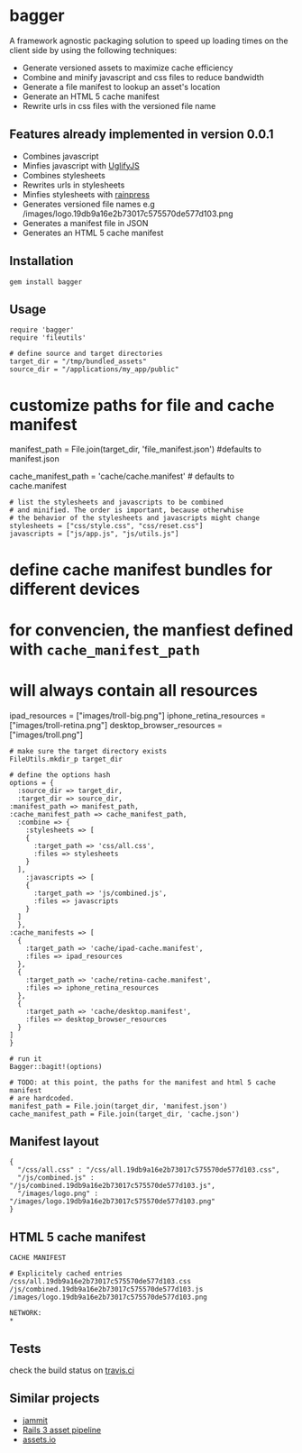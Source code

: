 # bagger

A framework agnostic packaging solution to speed up loading times 
on the client side by using the following techniques:

* Generate versioned assets to maximize cache efficiency
* Combine and minify javascript and css files to reduce bandwidth
* Generate a file manifest to lookup an asset's location
* Generate an HTML 5 cache manifest
* Rewrite urls in css files with the versioned file name

## Features already implemented in version 0.0.1

* Combines javascript
* Minfies javascript with [UglifyJS](https://github.com/mishoo/UglifyJS)
* Combines stylesheets
* Rewrites urls in stylesheets
* Minfies stylesheets with [rainpress](https://rubygems.org/gems/rainpress)
* Generates versioned file names e.g /images/logo.19db9a16e2b73017c575570de577d103.png
* Generates a manifest file in JSON
* Generates an HTML 5 cache manifest

## Installation

    gem install bagger

## Usage
	require 'bagger'
	require 'fileutils'
	
	# define source and target directories
	target_dir = "/tmp/bundled_assets"
	source_dir = "/applications/my_app/public"
  
  # customize paths for file and cache manifest
  manifest_path = File.join(target_dir, 'file_manifest.json') #defaults
to manifest.json

  cache_manifest_path = 'cache/cache.manifest' # defaults to
cache.manifest
	
	# list the stylesheets and javascripts to be combined
	# and minified. The order is important, because otherwhise
	# the behavior of the stylesheets and javascripts might change
	stylesheets = ["css/style.css", "css/reset.css"]
	javascripts = ["js/app.js", "js/utils.js"]

  # define cache manifest bundles for different devices
  # for convencien, the manfiest defined with `cache_manifest_path`
  # will always contain all resources
  ipad_resources = ["images/troll-big.png"]
  iphone_retina_resources = ["images/troll-retina.png"]
  desktop_browser_resources = ["images/troll.png"]
	
	# make sure the target directory exists
	FileUtils.mkdir_p target_dir
	
	# define the options hash
	options = {
	  :source_dir => target_dir,
	  :target_dir => source_dir,
    :manifest_path => manifest_path,
    :cache_manifest_path => cache_manifest_path,
	  :combine => {
	    :stylesheets => [
        {
          :target_path => 'css/all.css',
          :files => stylesheets
        }
      ],
	    :javascripts => [
        {
          :target_path => 'js/combined.js',
          :files => javascripts
        }
      ]
	  },
    :cache_manifests => [
      {
        :target_path => 'cache/ipad-cache.manifest',
        :files => ipad_resources
      },
      {
        :target_path => 'cache/retina-cache.manifest',
        :files => iphone_retina_resources
      },
      {
        :target_path => 'cache/desktop.manifest',
        :files => desktop_browser_resources
      }
    ]
	}
	
	# run it
	Bagger::bagit!(options)
	
	# TODO: at this point, the paths for the manifest and html 5 cache manifest
	# are hardcoded.
	manifest_path = File.join(target_dir, 'manifest.json')
	cache_manifest_path = File.join(target_dir, 'cache.json')
	
## Manifest layout

    {
	  "/css/all.css" : "/css/all.19db9a16e2b73017c575570de577d103.css",
	  "/js/combined.js" : "/js/combined.19db9a16e2b73017c575570de577d103.js",
	  "/images/logo.png" : "/images/logo.19db9a16e2b73017c575570de577d103.png" 
	}
	
## HTML 5 cache manifest

	CACHE MANIFEST

	# Explicitely cached entries
	/css/all.19db9a16e2b73017c575570de577d103.css
	/js/combined.19db9a16e2b73017c575570de577d103.js
	/images/logo.19db9a16e2b73017c575570de577d103.png

	NETWORK:
	*

## Tests

check the build status on [travis.ci](http://travis-ci.org/wooga/bagger)

## Similar projects

* [jammit](https://github.com/documentcloud/jammit)
* [Rails 3 asset pipeline](http://blog.nodeta.com/2011/06/14/rails-3-1-asset-pipeline-in-the-real-world/)
* [assets.io](http://www.assets.io/)
